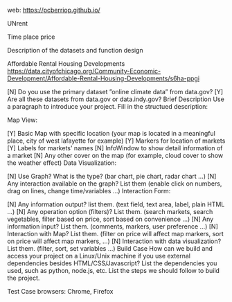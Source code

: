 ﻿
web: https://pcberriop.github.io/

UNrent

Time place price

Description of the datasets and function design

Affordable Rental Housing Developments
https://data.cityofchicago.org/Community-Economic-Development/Affordable-Rental-Housing-Developments/s6ha-ppgi

[N] Do you use the primary dataset ”online climate data” from data.gov?
[Y] Are all these datasets from data.gov or data.indy.gov? 
Brief Description
Use a paragraph to introduce your project.
Fill in the structued description:

Map View:

[Y] Basic Map with specific location (your map is located in a meaningful place, city of west lafayette for example)
[Y] Markers for location of markets
[Y] Labels for markets' names
[N] InfoWindow to show detail information of a market
[N] Any other cover on the map (for example, cloud cover to show the weather effect)
Data Visualization:

[N] Use Graph? What is the type? (bar chart, pie chart, radar chart ...)
[N] Any interaction available on the graph? List them (enable click on numbers, drag on lines, change time/variables ...)
Interaction Form:

[N] Any information output? list them. (text field, text area, label, plain HTML ...)
[N] Any operation option (filters)? List them. (search markets, search vegetables, filter based on price, sort based on convenience ...)
[N] Any information input? List them. (comments, markers, user preference ...)
[N] Interaction with Map? List them. (filter on price will affect map markers, sort on price will affect map markers, ...)
[N] Interaction with data visualization? List them. (filter, sort, set variables ...)
Build Case How can we build and access your project on a Linux/Unix machine if you use external dependencies besides HTML/CSS/Javascript? List the dependencies you used, such as python, node.js, etc. List the steps we should follow to build the project.

Test Case browsers: Chrome, Firefox
